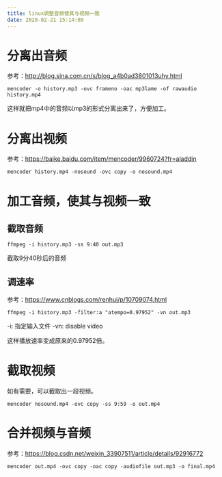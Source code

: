 ```yaml
---
title: linux调整音频使其与视频一致
date: 2020-02-21 15:14:09
---
```


# 分离出音频
参考：<http://blog.sina.com.cn/s/blog_a4b0ad3801013uhy.html>
```shell
mencoder -o history.mp3 -ovc frameno -oac mp3lame -of rawaudio history.mp4
```
这样就把mp4中的音频以mp3的形式分离出来了，方便加工。

# 分离出视频
参考：<https://baike.baidu.com/item/mencoder/9960724?fr=aladdin>
```shell
mencoder history.mp4 -nosound -ovc copy -o nosound.mp4
```

# 加工音频，使其与视频一致
## 截取音频
```shell
ffmpeg -i history.mp3 -ss 9:40 out.mp3
```
截取9分40秒后的音频

## 调速率
参考：<https://www.cnblogs.com/renhui/p/10709074.html>
```shell
ffmpeg -i history.mp3 -filter:a "atempo=0.97952" -vn out.mp3
```
-i: 指定输入文件
-vn: disable video

这样播放速率变成原来的0.97952倍。

# 截取视频
如有需要，可以截取出一段视频。
```shell
mencoder nosound.mp4 -ovc copy -ss 9:59 -o out.mp4
```

# 合并视频与音频
参考：<https://blog.csdn.net/weixin_33907511/article/details/92916772>
```shell
mencoder out.mp4 -ovc copy -oac copy -audiofile out.mp3 -o final.mp4
```
